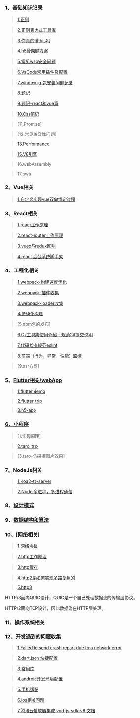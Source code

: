 ### 1、基础知识记录
>[1.正则](https://github.com/jiangdexiao/blog/issues/1)

>[2.正则表达式工具库](https://github.com/jiangdexiao/regex-tool)

>[3.你真的懂this吗](https://www.jianshu.com/p/cdbc292b1e49)

>[4.h5骨架屏方案](https://xiaoiver.github.io/coding/2017/07/30/%E4%B8%BAvue%E9%A1%B9%E7%9B%AE%E6%B7%BB%E5%8A%A0%E9%AA%A8%E6%9E%B6%E5%B1%8F.html)

>[5.常见web安全问题](https://github.com/jiangdexiao/blog/issues/10)

>[6.VsCode常用插件及配置](https://github.com/jiangdexiao/blog/issues/11)

>[7.window jq 包安装问题记录](https://github.com/jiangdexiao/blog/issues/12)

>[8.题记](https://github.com/jiangdexiao/blog/issues/13)

>[9.题记-react和vue篇](https://github.com/jiangdexiao/blog/issues/25)

>[10.Css笔记](https://github.com/jiangdexiao/blog/issues/14)

>[11.Promise]

>[12.常见兼容性问题]

>[13.Performance](https://developer.mozilla.org/zh-CN/docs/Web/API/Performance)

>[15.V8引擎](https://github.com/jiangdexiao/blog/issues/33)

>16.webAssembly

>17.pwa

### 2、Vue相关
> [1.自定义实现vue双向绑定过程](https://github.com/jiangdexiao/blog/tree/master/vue/myVue) 
 
### 3、React相关
> [1.react工作原理](https://github.com/jiangdexiao/blog/issues/15)  

> [2.react-router工作原理](https://github.com/jiangdexiao/blog/issues/16) 

> [3.vuex与redux区别](https://github.com/jiangdexiao/blog/issues/17) 

> [4.react 后台系统脚手架](https://github.com/jdxorg/antd-admin-js)

### 4、工程化相关
> [1.webpack-构建速度优化](https://github.com/jiangdexiao/blog/issues/26) 

> [2.webpack-插件收集](https://github.com/jiangdexiao/blog/issues/27) 

> [3.webpack-loader收集](https://github.com/jiangdexiao/blog/issues/28) 

> [4.持续化构建](https://github.com/jiangdexiao/blog/issues/29) 

> [5.npm包的发布]

> [6.Cz工具集使用介绍 - 规范Git提交说明](https://juejin.im/post/5cc4694a6fb9a03238106eb9)

> [7.代码检查规范eslint](https://github.com/jiangdexiao/blog/issues/2)

> [8.前端（行为，异常，性能）监控](https://github.com/jiangdexiao/blog/issues/32)

> [9.ssr方案]

### 5、[Flutter相关/webApp](https://www.cnblogs.com/yangyxd/p/9232308.html)

> [1.flutter demo](https://github.com/jiangdexiao/flutter-app)

> [2.flutter_trip](https://github.com/jdxorg/flutter_trip_app)

> [3.h5-app](https://github.com/jiangdexiao/h5-app)

### [6、小程序](https://developers.weixin.qq.com/miniprogram/dev/framework/)

> [1.实现原理]

> [2.taro_trip](https://github.com/jdxorg/taro-trip)

> [3.taro-仿探探图片效果]

### 7、NodeJs相关

> [1.Koa2-ts-server](https://github.com/jdxorg/koa2-ts-server)

> [2.Node 多进程，多进程通信](https://blog.csdn.net/hongchh/article/details/79898816)

### 8、[设计模式](https://github.com/jiangdexiao/blog/tree/master/design-mode)  

### 9、[数据结构和算法](https://github.com/jiangdexiao/blog/tree/master/structure)  

### 10、[网络相关]
>[1.网络协议](https://github.com/jiangdexiao/blog/issues/31)

>[2.http工作原理](https://github.com/jiangdexiao/blog/issues/3)

>[3.http缓存](https://github.com/jiangdexiao/blog/issues/4)

>[4.http2是如何实现多路复用的](https://www.jianshu.com/p/ff8f0bd78942)

>[5.http3](https://www.kancloud.cn/kancloud/http3-explained/1395004)

HTTP/3面向QUIC设计，QUIC是一个自己处理数据流的传输层协议。

HTTP/2面向TCP设计，因此数据流在HTTP层处理。

### 11、操作系统相关

### 12、开发遇到的问题收集
> [1.Failed to send crash report due to a network error](https://github.com/jiangdexiao/blog/issues/5)

> [2.dart.json 快捷配置](https://github.com/jiangdexiao/blog/issues/6)

> [3.常用库](https://github.com/jiangdexiao/blog/issues/7)

> [4.android开发环境配置](https://github.com/jiangdexiao/blog/issues/8)

> [5.手机适配](https://github.com/jiangdexiao/blog/issues/9)

> [6.ios相关问题](https://github.com/jiangdexiao/blog/issues/30)

> [7.腾讯云播放器集成 vod-js-sdk-v6 ](https://github.com/tencentyun/vod-js-sdk-v6) [文档](https://cloud.tencent.com/document/product/266/9239)
